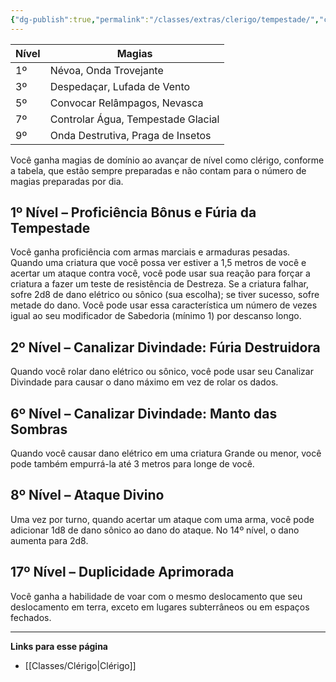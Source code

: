 ```yaml
---
{"dg-publish":true,"permalink":"/classes/extras/clerigo/tempestade/","created":"2024-07-23T08:29:11.000-03:00","updated":"2024-07-28T22:15:35.566-03:00"}
---
```



| Nível | Magias                           |
|-------|----------------------------------|
| 1º    | Névoa, Onda Trovejante            |
| 3º    | Despedaçar, Lufada de Vento       |
| 5º    | Convocar Relâmpagos, Nevasca      |
| 7º    | Controlar Água, Tempestade Glacial|
| 9º    | Onda Destrutiva, Praga de Insetos |

Você ganha magias de domínio ao avançar de nível como clérigo, conforme a tabela, que estão sempre preparadas e não contam para o número de magias preparadas por dia.

## 1º Nível – Proficiência Bônus e Fúria da Tempestade
Você ganha proficiência com armas marciais e armaduras pesadas.  
Quando uma criatura que você possa ver estiver a 1,5 metros de você e acertar um ataque contra você, você pode usar sua reação para forçar a criatura a fazer um teste de resistência de Destreza. Se a criatura falhar, sofre 2d8 de dano elétrico ou sônico (sua escolha); se tiver sucesso, sofre metade do dano. Você pode usar essa característica um número de vezes igual ao seu modificador de Sabedoria (mínimo 1) por descanso longo.

## 2º Nível – Canalizar Divindade: Fúria Destruidora
Quando você rolar dano elétrico ou sônico, você pode usar seu Canalizar Divindade para causar o dano máximo em vez de rolar os dados.

## 6º Nível – Canalizar Divindade: Manto das Sombras
Quando você causar dano elétrico em uma criatura Grande ou menor, você pode também empurrá-la até 3 metros para longe de você.

## 8º Nível – Ataque Divino
Uma vez por turno, quando acertar um ataque com uma arma, você pode adicionar 1d8 de dano sônico ao dano do ataque. No 14º nível, o dano aumenta para 2d8.

## 17º Nível – Duplicidade Aprimorada
Você ganha a habilidade de voar com o mesmo deslocamento que seu deslocamento em terra, exceto em lugares subterrâneos ou em espaços fechados.
___
**Links para esse página**  
- [[Classes/Clérigo\|Clérigo]]